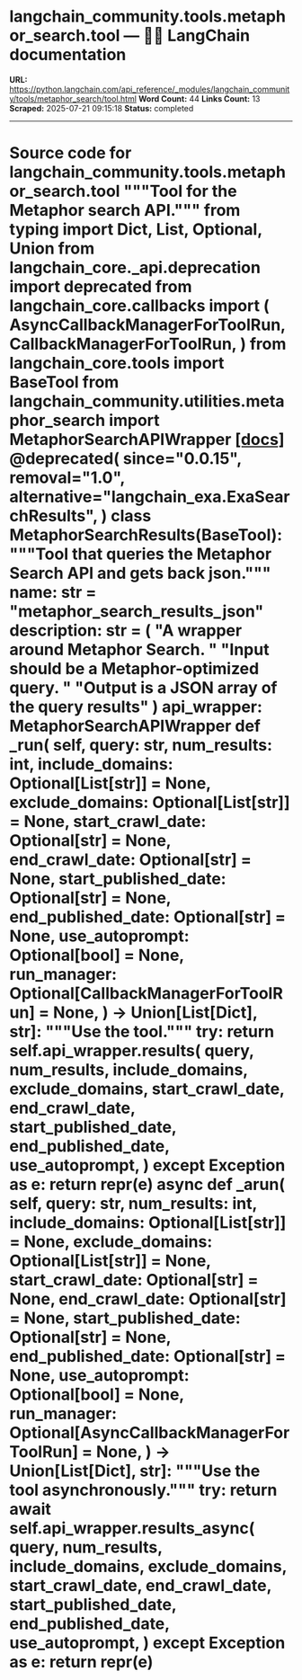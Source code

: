 # langchain_community.tools.metaphor_search.tool — 🦜🔗 LangChain  documentation

**URL:** https://python.langchain.com/api_reference/_modules/langchain_community/tools/metaphor_search/tool.html
**Word Count:** 44
**Links Count:** 13
**Scraped:** 2025-07-21 09:15:18
**Status:** completed

---

# Source code for langchain\_community.tools.metaphor\_search.tool               """Tool for the Metaphor search API."""          from typing import Dict, List, Optional, Union          from langchain_core._api.deprecation import deprecated     from langchain_core.callbacks import (         AsyncCallbackManagerForToolRun,         CallbackManagerForToolRun,     )     from langchain_core.tools import BaseTool          from langchain_community.utilities.metaphor_search import MetaphorSearchAPIWrapper                              [[docs]](https://python.langchain.com/api_reference/community/tools/langchain_community.tools.metaphor_search.tool.MetaphorSearchResults.html#langchain_community.tools.metaphor_search.tool.MetaphorSearchResults)     @deprecated(         since="0.0.15",         removal="1.0",         alternative="langchain_exa.ExaSearchResults",     )     class MetaphorSearchResults(BaseTool):         """Tool that queries the Metaphor Search API and gets back json."""              name: str = "metaphor_search_results_json"         description: str = (             "A wrapper around Metaphor Search. "             "Input should be a Metaphor-optimized query. "             "Output is a JSON array of the query results"         )         api_wrapper: MetaphorSearchAPIWrapper              def _run(             self,             query: str,             num_results: int,             include_domains: Optional[List[str]] = None,             exclude_domains: Optional[List[str]] = None,             start_crawl_date: Optional[str] = None,             end_crawl_date: Optional[str] = None,             start_published_date: Optional[str] = None,             end_published_date: Optional[str] = None,             use_autoprompt: Optional[bool] = None,             run_manager: Optional[CallbackManagerForToolRun] = None,         ) -> Union[List[Dict], str]:             """Use the tool."""             try:                 return self.api_wrapper.results(                     query,                     num_results,                     include_domains,                     exclude_domains,                     start_crawl_date,                     end_crawl_date,                     start_published_date,                     end_published_date,                     use_autoprompt,                 )             except Exception as e:                 return repr(e)              async def _arun(             self,             query: str,             num_results: int,             include_domains: Optional[List[str]] = None,             exclude_domains: Optional[List[str]] = None,             start_crawl_date: Optional[str] = None,             end_crawl_date: Optional[str] = None,             start_published_date: Optional[str] = None,             end_published_date: Optional[str] = None,             use_autoprompt: Optional[bool] = None,             run_manager: Optional[AsyncCallbackManagerForToolRun] = None,         ) -> Union[List[Dict], str]:             """Use the tool asynchronously."""             try:                 return await self.api_wrapper.results_async(                     query,                     num_results,                     include_domains,                     exclude_domains,                     start_crawl_date,                     end_crawl_date,                     start_published_date,                     end_published_date,                     use_autoprompt,                 )             except Exception as e:                 return repr(e)